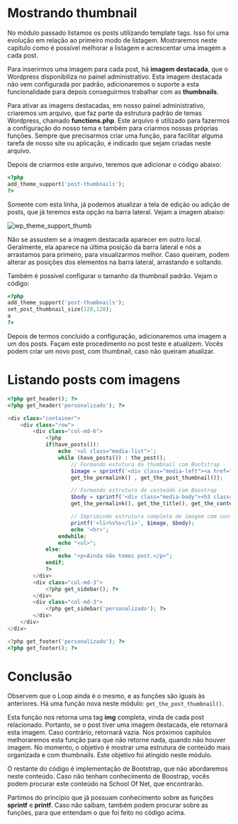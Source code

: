 # Mostrando thumbnail

No módulo passado listamos os posts utilizando template tags. Isso foi uma evolução em relação ao primeiro modo de listagem.
Mostraremos neste capítulo como é possível melhorar a listagem e acrescentar uma imagem a cada post. 

Para inserirmos uma imagem para cada post, há **imagem destacada**, que o Wordpress disponibiliza no painel administrativo. Esta imagem destacada não vem configurada por padrão, adicionaremos o suporte a esta funcionalidade para depois conseguirmos trabalhar com as **thumbnails**.

Para ativar as imagens destacadas, em nosso painel administrativo, criaremos um arquivo, que faz parte da estrutura padrão de temas Wordpress, chamado **functions.php**. Este arquivo é utilizado para fazermos  a configuração  do nosso tema e também para criarmos nossas próprias funções. 
Sempre que precisarmos criar uma função, para facilitar alguma tarefa de nosso site ou aplicação, é indicado que sejam criadas neste arquivo.

Depois de criarmos este arquivo, teremos que adicionar o código abaixo:

```php
<?php
add_theme_support('post-thumbnails');
?>
```

Somente com esta linha, já podemos atualizar a tela de edição ou adição de posts, que já teremos esta opção na barra lateral. Vejam  a imagem abaixo:

![wp_theme_support_thumb](./images/wp_theme_support_thumb.png "wp_theme_support_thumb")

Não se assustem se a imagem destacada aparecer em outro local. Geralmente, ela aparece na última posição da barra lateral e nós a arrastamos para primeiro, para visualizarmos melhor. Caso queiram, podem alterar as posições dos elementos na barra lateral, arrastando e soltando.

Também é possível configurar o tamanho da thumbnail padrão. Vejam o código:

```php
<?php
add_theme_support('post-thumbnails');
set_post_thumbnail_size(120,120);
a
?>
```

Depois de termos concluido a configuração, adicionaremos uma imagem a um dos posts. Façam este procedimento no post teste e atualizem. Vocês podem criar um novo post, com thumbnail, caso não queiram atualizar.

# Listando posts com imagens

```php
<?php get_header(); ?>
<?php get_header('personalizado'); ?>

<div class="container">
    <div class="row">
        <div class="col-md-6">
            <?php
            if(have_posts()):
                echo '<ul class="media-list">';
                while (have_posts()) : the_post();
                    // Formando estutura da thumbnail com Bootstrap
                    $image = sprintf('<div class="media-left"><a href="%s">%s</a></div>',
                    get_the_permalink() , get_the_post_thumbnail());

                    // Formando estrutura de conteúdo com Boostrap
                    $body = sprintf('<div class="media-body"><h3 class="media-heading"><a href="%s">%s</a></h3><p>%s</p></div>',
                    get_the_permalink(), get_the_title(), get_the_content());

                    // Imprimindo estrutura completa de imagem com conteúdo
                    printf('<li>%s%s</li>', $image, $body);
                    echo '<hr>';
                endwhile;
                echo "<ul>";
            else:
                echo "<p>Ainda não temos post.</p>";
            endif;
            ?>
        </div>
        <div class="col-md-3">
            <?php get_sidebar(); ?>
        </div>
        <div class="col-md-3">
            <?php get_sidebar('personalizado'); ?>
        </div>
    </div>
</div>

<?php get_footer('personalizado'); ?>
<?php get_footer(); ?>
```

# Conclusão

Observem que o Loop ainda é o mesmo, e as funções são iguais às anteriores. Há uma função nova neste módulo: `get_the_post_thumbnail()`.

Esta função nos retorna uma tag **img** completa, vinda de cada post relacionado. Portanto, se o post tiver uma imagem destacada, ele retornará esta imagem. Caso contrário, retornará vazia. 
Nos próximos capítulos melhoraremos esta função para que não retorne nada, quando não houver imagem. 
No momento, o objetivo é mostrar uma estrutura de conteúdo mais organizada e com thumbnails. Este objetivo foi atingido neste módulo.

O restante do código é implementação de Bootstrap, que não abordaremos neste conteúdo. Caso não tenham conhecimento de Boostrap, vocês podem procurar este conteúdo na School Of Net, que encontrarão.

Partimos do princípio que já possuam conhecimento sobre as funções **sprintf** e **printf**. Caso não saibam, também podem procurar sobre as funções, para que entendam o que foi feito no código acima.